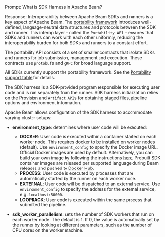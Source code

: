 Prompt:
What is SDK Harness in Apache Beam?

Response:
Interoperability between Apache Beam SDKs and runners is a key aspect of Apache Beam. The [portability framework](https://beam.apache.org/roadmap/portability/) introduces well-defined, language-neutral data structures and protocols between the SDK and runner. This interop layer – called the `Portability API` – ensures that SDKs and runners can work with each other uniformly, reducing the interoperability burden for both SDKs and runners to a constant effort.

The portability API consists of a set of smaller contracts that isolate SDKs and runners for job submission, management and execution. These contracts use `protobuf`s and `gRPC` for broad language support.

All SDKs currently support the portability framework. See the [Portability support table](https://docs.google.com/spreadsheets/d/1KDa_FGn1ShjomGd-UUDOhuh2q73de2tPz6BqHpzqvNI/edit#gid=0) for details.

The SDK harness is a SDK-provided program responsible for executing user code and is run separately from the runner. SDK harness initialization relies on the Provision and `Artifact API`s for obtaining staged files, pipeline options and environment information.

Apache Beam allows configuration of the SDK harness to accommodate varying cluster setups:

* **environment_type**: determines where user code will be executed:
  * **DOCKER**: User code is executed within a container started on each worker node. This requires docker to be installed on worker nodes (default). Use `environment_config`  to specify the Docker image URL. Official Docker images are used by default. Alternatively, you can build your own image by following the instructions [here](https://beam.apache.org/documentation/runtime/environments/). Prebuilt SDK container images are released per supported language during Beam releases and pushed to [Docker Hub](https://hub.docker.com/search?q=apache%2Fbeam&type=image).
  * **PROCESS**: User code is executed by processes that are automatically started by the runner on each worker node.
  * **EXTERNAL**: User code will be dispatched to an external service. Use `environment_config` to specify the address for the external service, e.g. `localhost:50000`.
  * **LOOPBACK**: User code is executed within the same process that submitted the pipeline.

* **sdk_worker_parallelism**:  sets the number of SDK workers that run on each worker node. The default is 1. If 0, the value is automatically set by the runner by looking at different parameters, such as the number of CPU cores on the worker machine.